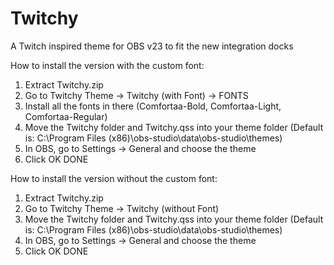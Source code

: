 # Twitchy
A Twitch inspired theme for OBS v23 to fit the new integration docks

How to install the version with the custom font:

1. Extract Twitchy.zip
2. Go to Twitchy Theme -> Twitchy (with Font) -> FONTS
3. Install all the fonts in there (Comfortaa-Bold, Comfortaa-Light, Comfortaa-Regular)
4. Move the Twitchy folder and Twitchy.qss into your theme folder (Default is: C:\Program Files (x86)\obs-studio\data\obs-studio\themes\)
5. In OBS, go to Settings -> General and choose the theme
6. Click OK
DONE


How to install the version without the custom font:

1. Extract Twitchy.zip
2. Go to Twitchy Theme -> Twitchy (without Font)
3. Move the Twitchy folder and Twitchy.qss into your theme folder (Default is: C:\Program Files (x86)\obs-studio\data\obs-studio\themes\)
4. In OBS, go to Settings -> General and choose the theme
5. Click OK
DONE
